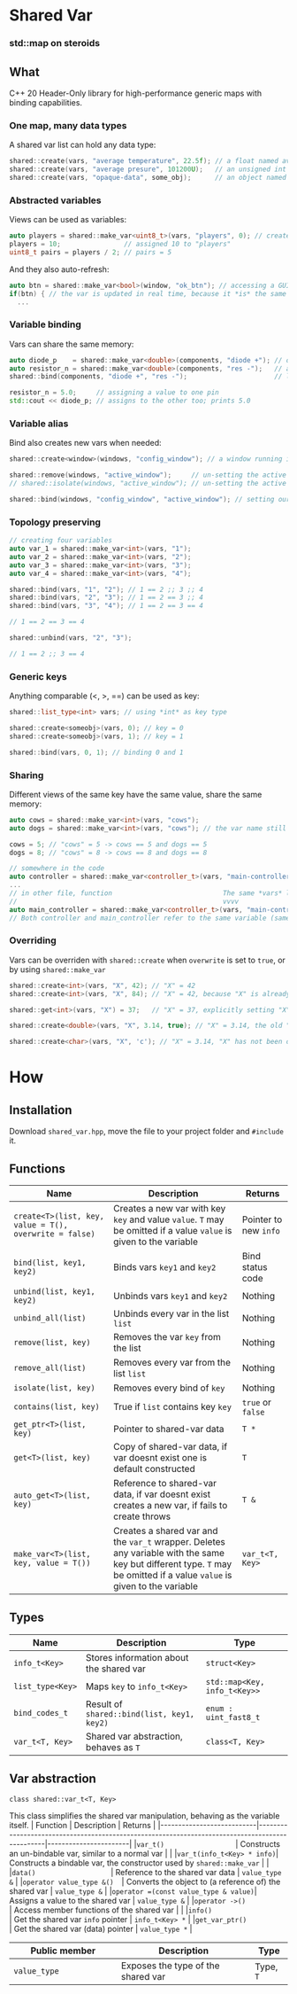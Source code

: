 # Shared Var
### std::map on steroids

## What

C++ 20 Header-Only library for high-performance generic maps with binding capabilities.

### One map, many data types
A shared var list can hold any data type:
```cpp
shared::create(vars, "average temperature", 22.5f); // a float named average temperature
shared::create(vars, "average presure", 101200U);   // an unsigned int named average pressure
shared::create(vars, "opaque-data", some_obj);      // an object named opaque-data
```

### Abstracted variables
Views can be used as variables:
```cpp
auto players = shared::make_var<uint8_t>(vars, "players", 0); // created a shared var named players
players = 10;                // assigned 10 to "players"
uint8_t pairs = players / 2; // pairs = 5
```
And they also auto-refresh:
```cpp
auto btn = shared::make_var<bool>(window, "ok_btn"); // accessing a GUI object
if(btn) { // the var is updated in real time, because it *is* the same var
  ...
```

### Variable binding
Vars can share the same memory:
```cpp
auto diode_p    = shared::make_var<double>(components, "diode +"); // oh look an electrical pin
auto resistor_n = shared::make_var<double>(components, "res -");   // and another pin
shared::bind(components, "diode +", "res -");                      // lets connect both

resistor_n = 5.0;     // assigning a value to one pin
std::cout << diode_p; // assigns to the other too; prints 5.0
```

### Variable alias
Bind also creates new vars when needed:
```cpp
shared::create<window>(windows, "config_window"); // a window running in the background

shared::remove(windows, "active_window");     // un-setting the active window
// shared::isolate(windows, "active_window"); // un-setting the active window (removing all binds)

shared::bind(windows, "config_window", "active_window"); // setting our config window as the active window
```

### Topology preserving
```cpp
// creating four variables
auto var_1 = shared::make_var<int>(vars, "1");
auto var_2 = shared::make_var<int>(vars, "2");
auto var_3 = shared::make_var<int>(vars, "3");
auto var_4 = shared::make_var<int>(vars, "4");

shared::bind(vars, "1", "2"); // 1 == 2 ;; 3 ;; 4
shared::bind(vars, "2", "3"); // 1 == 2 == 3 ;; 4
shared::bind(vars, "3", "4"); // 1 == 2 == 3 == 4

// 1 == 2 == 3 == 4

shared::unbind(vars, "2", "3");

// 1 == 2 ;; 3 == 4

```

### Generic keys
Anything comparable (<, >, ==) can be used as key:
```cpp
shared::list_type<int> vars; // using *int* as key type

shared::create<someobj>(vars, 0); // key = 0
shared::create<someobj>(vars, 1); // key = 1

shared::bind(vars, 0, 1); // binding 0 and 1
```

### Sharing
Different views of the same key have the same value, share the same memory:
```cpp
auto cows = shared::make_var<int>(vars, "cows");
auto dogs = shared::make_var<int>(vars, "cows"); // the var name still "cows"

cows = 5; // "cows" = 5 -> cows == 5 and dogs == 5
dogs = 8; // "cows" = 8 -> cows == 8 and dogs == 8
```
```cpp
// somewhere in the code
auto controller = shared::make_var<controller_t>(vars, "main-controller");
...
// in other file, function                            The same *vars* list
//                                                    vvvv
auto main_controller = shared::make_var<controller_t>(vars, "main-controller");
// Both controller and main_controller refer to the same variable (same memory address).
```

### Overriding
Vars can be overriden with `shared::create` when `overwrite` is set to `true`, or by using `shared::make_var`
```cpp
shared::create<int>(vars, "X", 42); // "X" = 42
shared::create<int>(vars, "X", 84); // "X" = 42, because "X" is already initialized

shared::get<int>(vars, "X") = 37;   // "X" = 37, explicitly setting "X"

shared::create<double>(vars, "X", 3.14, true); // "X" = 3.14, the old "X" has been deleted

shared::create<char>(vars, "X", 'c'); // "X" = 3.14, "X" has not been overwriten
```

# How
## Installation
Download `shared_var.hpp`, move the file to your project folder and `#include` it.

## Functions
| Name                     | Description                                                                                    | Returns               |
|--------------------------|------------------------------------------------------------------------------------------------|-----------------------|
|`create<T>(list, key, value = T(), overwrite = false)`| Creates a new var with key `key` and value `value`. `T` may be omitted if a value `value` is given to the variable | Pointer to new `info` |
|`bind(list, key1, key2)  `| Binds vars `key1` and `key2`                                                                   | Bind status code      |
|`unbind(list, key1, key2)`| Unbinds vars `key1` and `key2`                                                                 | Nothing               |
|`unbind_all(list)        `| Unbinds every var in the list `list`                                                           | Nothing               |
|`remove(list, key)       `| Removes the var `key` from the list                                                            | Nothing               |
|`remove_all(list)        `| Removes every var from the list `list`                                                         | Nothing               |
|`isolate(list, key)      `| Removes every bind of `key`                                                                    | Nothing               |
|`contains(list, key)     `| True if `list` contains key `key`                                                              | `true` or `false`     |
|`get_ptr<T>(list, key)   `| Pointer to shared-var data                                                                     | `T *`                 |
|`get<T>(list, key)       `| Copy of shared-var data, if var doesnt exist one is default constructed                        | `T`                   |
|`auto_get<T>(list, key)  `| Reference to shared-var data, if var doesnt exist creates a new var, if fails to create throws | `T &`                 |
|`make_var<T>(list, key, value = T())`| Creates a shared var and the `var_t` wrapper. Deletes any variable with the same key but different type. `T` may be omitted if a value `value` is given to the variable | `var_t<T, Key>`|

## Types
| Name           | Description                                     | Type                       |
|----------------|-------------------------------------------------|----------------------------|
|`info_t<Key>   `| Stores information about the shared var         |`struct<Key>               `|
|`list_type<Key>`| Maps `key` to `info_t<Key>`                     |`std::map<Key, info_t<Key>>`|
|`bind_codes_t  `| Result of `shared::bind(list, key1, key2)`      |`enum : uint_fast8_t       `|
|`var_t<T, Key> `| Shared var abstraction, behaves as `T`          |`class<T, Key>             `|

## Var abstraction
`class shared::var_t<T, Key>`

This class simplifies the shared var manipulation, behaving as the variable itself.
| Function                  | Description                                                                                    | Returns               |
|---------------------------|------------------------------------------------------------------------------------------------|-----------------------|
|`var_t()                  `| Constructs an un-bindable var, similar to a normal var                                         |                       |
|`var_t(info_t<Key> * info)`| Constructs a bindable var, the constructor used by `shared::make_var`                          |                       |
|`data()                   `| Reference to the shared var data                                                               | `value_type &`        |
|`operator value_type &()  `| Converts the object to (a reference of) the shared var                                         | `value_type &`        |
|`operator =(const value_type & value)`| Assigns a value to the shared var                                                   | `value_type &`        |
|`operator ->()            `| Access member functions of the shared var                                                      |                       |
|`info()                   `| Get the shared var `info` pointer                                                              | `info_t<Key> *`       |
|`get_var_ptr()            `| Get the shared var (data) pointer                                                              | `value_type *`        |

| Public member             | Description                                                                                    | Type                  |
|---------------------------|------------------------------------------------------------------------------------------------|-----------------------|
|`value_type               `| Exposes the type of the shared var                                                             | Type, `T`             |
